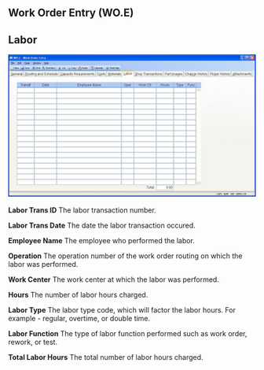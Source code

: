 ##  Work Order Entry (WO.E)

<PageHeader />

##  Labor

![](./WO-E-6.jpg)

**Labor Trans ID** The labor transaction number.  
  
**Labor Trans Date** The date the labor transaction occured.  
  
**Employee Name** The employee who performed the labor.  
  
**Operation** The operation number of the work order routing on which the
labor was performed.  
  
**Work Center** The work center at which the labor was performed.  
  
**Hours** The number of labor hours charged.  
  
**Labor Type** The labor type code, which will factor the labor hours. For
example - regular, overtime, or double time.  
  
**Labor Function** The type of labor function performed such as work order,
rework, or test.  
  
**Total Labor Hours** The total number of labor hours charged.  
  
  
<badge text= "Version 8.10.57" vertical="middle" />

<PageFooter />